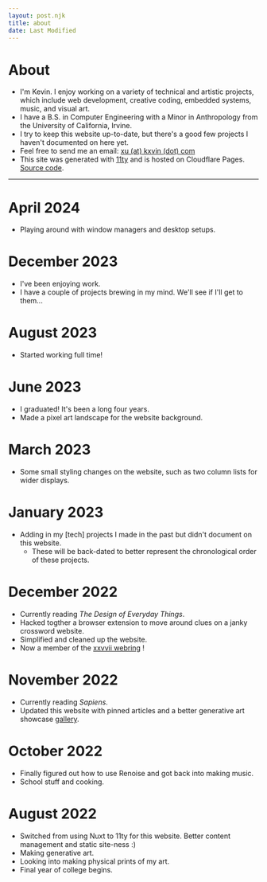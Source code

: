 ```yaml
---
layout: post.njk
title: about
date: Last Modified
---
```

# About 
* I'm Kevin. I enjoy working on a variety of technical and artistic projects, which include web development, creative coding, embedded systems, music, and visual art. 
* I have a B.S. in Computer Engineering with a Minor in Anthropology from the University of California, Irvine.
* I try to keep this website up-to-date, but there's a good few projects I haven't documented on here yet.
* Feel free to send me an email: [xu (at) kxvin (dot) com](mailto:xu@kxvin.com) 
* This site was generated with [11ty](https://www.11ty.dev/) and is hosted on Cloudflare Pages. [Source code](https://github.com/k-xvin/portfolio-11ty).

---
# April 2024
* Playing around with window managers and desktop setups.

# December 2023
* I've been enjoying work. 
* I have a couple of projects brewing in my mind. We'll see if I'll get to them...

# August 2023
* Started working full time!

# June 2023
* I graduated! It's been a long four years.
* Made a pixel art landscape for the website background.

# March 2023
* Some small styling changes on the website, such as two column lists for wider displays.

# January 2023
* Adding in my [tech] projects I made in the past but didn't document on this website.
    * These will be back-dated to better represent the chronological order of these projects.

# December 2022
* Currently reading <i>The Design of Everyday Things</i>.
* Hacked togther a browser extension to move around clues on a janky crossword website.
* Simplified and cleaned up the website.
* Now a member of the [xxvvii webring](https://webring.xxiivv.com/#random) !

# November 2022
* Currently reading <i>Sapiens</i>.
* Updated this website with pinned articles and a better generative art showcase [gallery](https://gallery.kxvin.com).

# October 2022
* Finally figured out how to use Renoise and got back into making music.
* School stuff and cooking.

# August 2022
* Switched from using Nuxt to 11ty for this website. Better content management and static site-ness :)
* Making generative art.
* Looking into making physical prints of my art.
* Final year of college begins.
